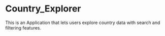 # Country_Explorer
This is an Application that lets users explore country data with search and filtering features.
